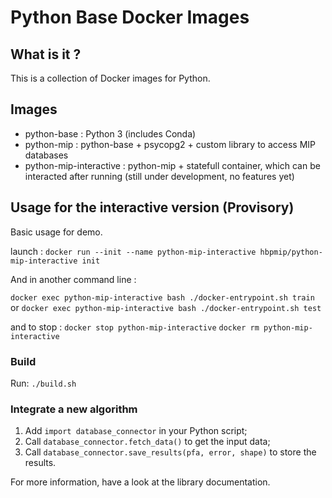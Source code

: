 # Python Base Docker Images

## What is it ?

This is a collection of Docker images for Python.

## Images

* python-base : Python 3 (includes Conda)
* python-mip : python-base + psycopg2 + custom library to access MIP databases
* python-mip-interactive : python-mip + statefull container, which can be interacted after running (still under development, no features yet)

## Usage for the interactive version (Provisory)

Basic usage for demo.

launch :
`docker run --init --name python-mip-interactive hbpmip/python-mip-interactive init`

And in another command line :

`docker exec python-mip-interactive bash ./docker-entrypoint.sh train`
or
`docker exec python-mip-interactive bash ./docker-entrypoint.sh test`


and to stop :
`docker stop python-mip-interactive`
`docker rm python-mip-interactive`

### Build

Run: `./build.sh`

### Integrate a new algorithm

1. Add `import database_connector` in your Python script;
2. Call `database_connector.fetch_data()` to get the input data;
3. Call `database_connector.save_results(pfa, error, shape)` to store the results.

For more information, have a look at the library documentation.
